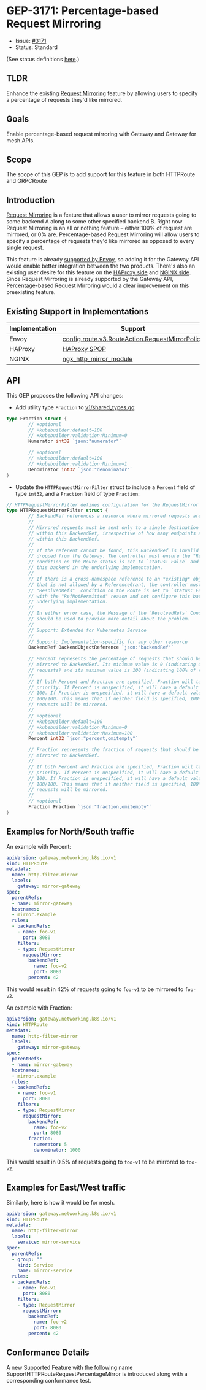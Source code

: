 # GEP-3171: Percentage-based Request Mirroring

* Issue: [#3171](https://github.com/kubernetes-sigs/gateway-api/issues/3171)
* Status: Standard

(See status definitions [here](../overview.md#gep-states).)

## TLDR

Enhance the existing [Request Mirroring](../../guides/http-request-mirroring.md) feature by allowing users to specify a percentage of requests they'd like mirrored.

## Goals

Enable percentage-based request mirroring with Gateway and Gateway for mesh APIs.

## Scope

<!-- TODO(https://github.com/kubernetes-sigs/gateway-api/issues/3514) Add GRPCRoute supportedFeatures and coverage -->
The scope of this GEP is to add support for this feature in both HTTPRoute and GRPCRoute

## Introduction

[Request Mirroring](../../guides/http-request-mirroring.md) is a feature that allows a user to mirror requests going to some backend A along to some other specified backend B. Right now Request Mirroring is an all or nothing feature – either 100% of request are mirrored, or 0% are. Percentage-based Request Mirroring will allow users to specify a percentage of requests they'd like mirrored as opposed to every single request.

This feature is already [supported by Envoy](https://www.envoyproxy.io/docs/envoy/latest/api-v3/config/route/v3/route_components.proto#envoy-v3-api-msg-config-route-v3-routeaction-requestmirrorpolicy), so adding it for the Gateway API would enable better integration between the two products. There's also an existing user desire for this feature on the [HAProxy side](https://www.haproxy.com/blog/haproxy-traffic-mirroring-for-real-world-testing) and [NGINX side](https://alex.dzyoba.com/blog/nginx-mirror/). Since Request Mirroring is already supported by the Gateway API, Percentage-based Request Mirroring would a clear improvement on this preexisting feature.

## Existing Support in Implementations

| Implementation | Support |
|----------------|------------|
| Envoy | [config.route.v3.RouteAction.RequestMirrorPolicy](config.route.v3.RouteAction.RequestMirrorPolicy) |
| HAProxy | [HAProxy SPOP](https://github.com/haproxytech/spoa-mirror) |
| NGINX | [ngx_http_mirror_module](https://nginx.org/en/docs/http/ngx_http_mirror_module.html) |


## API

This GEP proposes the following API changes:

* Add utility type `Fraction` to [v1/shared_types.go](https://github.com/kubernetes-sigs/gateway-api/blob/cb5bf1541fa70f0692aebde8c64bba434cf331b6/apis/v1/shared_types.go):


```go
type Fraction struct {
        // +optional
        // +kubebuilder:default=100
        // +kubebuilder:validation:Minimum=0
        Numerator int32 `json:"numerator"`

        // +optional
        // +kubebuilder:default=100
        // +kubebuilder:validation:Minimum=1
        Denominator int32 `json:"denominator"`
}
```


* Update the `HTTPRequestMirrorFilter` struct to include a `Percent` field of type `int32`, and a `Fraction` field of type `Fraction`:


```go
// HTTPRequestMirrorFilter defines configuration for the RequestMirror filter.
type HTTPRequestMirrorFilter struct {
        // BackendRef references a resource where mirrored requests are sent.
        //
        // Mirrored requests must be sent only to a single destination endpoint
        // within this BackendRef, irrespective of how many endpoints are present
        // within this BackendRef.
        //
        // If the referent cannot be found, this BackendRef is invalid and must be
        // dropped from the Gateway. The controller must ensure the "ResolvedRefs"
        // condition on the Route status is set to `status: False` and not configure
        // this backend in the underlying implementation.
        //
        // If there is a cross-namespace reference to an *existing* object
        // that is not allowed by a ReferenceGrant, the controller must ensure the
        // "ResolvedRefs"  condition on the Route is set to `status: False`,
        // with the "RefNotPermitted" reason and not configure this backend in the
        // underlying implementation.
        //
        // In either error case, the Message of the `ResolvedRefs` Condition
        // should be used to provide more detail about the problem.
        //
        // Support: Extended for Kubernetes Service
        //
        // Support: Implementation-specific for any other resource
        BackendRef BackendObjectReference `json:"backendRef"`
      
        // Percent represents the percentage of requests that should be
        // mirrored to BackendRef. Its minimum value is 0 (indicating 0% of
        // requests) and its maximum value is 100 (indicating 100% of requests).
        //
        // If both Percent and Fraction are specified, Fraction will take
        // priority. If Percent is unspecified, it will have a default value of
        // 100. If Fraction is unspecified, it will have a default value of
        // 100/100. This means that if neither field is specified, 100% of
        // requests will be mirrored.
        //
        // +optional
        // +kubebuilder:default=100
        // +kubebuilder:validation:Minimum=0
        // +kubebuilder:validation:Maximum=100
        Percent int32 `json:"percent,omitempty"`

        // Fraction represents the fraction of requests that should be
        // mirrored to BackendRef.
        //
        // If both Percent and Fraction are specified, Fraction will take
        // priority. If Percent is unspecified, it will have a default value of
        // 100. If Fraction is unspecified, it will have a default value of
        // 100/100. This means that if neither field is specified, 100% of
        // requests will be mirrored.
        //
        // +optional
        Fraction Fraction `json:"fraction,omitempty"`
}
```

## Examples for North/South traffic

An example with Percent:


```yaml
apiVersion: gateway.networking.k8s.io/v1
kind: HTTPRoute
metadata:
  name: http-filter-mirror
  labels:
    gateway: mirror-gateway
spec:
  parentRefs:
  - name: mirror-gateway
  hostnames:
  - mirror.example
  rules:
  - backendRefs:
    - name: foo-v1
      port: 8080
    filters:
    - type: RequestMirror
      requestMirror:
        backendRef:
          name: foo-v2
          port: 8080
        percent: 42
```

This would result in 42% of requests going to `foo-v1` to be mirrored to `foo-v2`.    

An example with Fraction:

```yaml
apiVersion: gateway.networking.k8s.io/v1
kind: HTTPRoute
metadata:
  name: http-filter-mirror
  labels:
    gateway: mirror-gateway
spec:
  parentRefs:
  - name: mirror-gateway
  hostnames:
  - mirror.example
  rules:
  - backendRefs:
    - name: foo-v1
      port: 8080
    filters:
    - type: RequestMirror
      requestMirror:
        backendRef:
          name: foo-v2
          port: 8080
        fraction:
          numerator: 5
          denominator: 1000
```

This would result in 0.5% of requests going to `foo-v1` to be mirrored to `foo-v2`.

## Examples for East/West traffic

Similarly, here is how it would be for mesh.

```yaml
apiVersion: gateway.networking.k8s.io/v1
kind: HTTPRoute
metadata:
  name: http-filter-mirror
  labels:
    service: mirror-service
spec:
  parentRefs:
  - group: ""
    kind: Service
    name: mirror-service
  rules:
  - backendRefs:
    - name: foo-v1
      port: 8080
    filters:
    - type: RequestMirror
      requestMirror:
        backendRef:
          name: foo-v2
          port: 8080
        percent: 42
```

## Conformance Details

A new Supported Feature with the following name SupportHTTPRouteRequestPercentageMirror is introduced along with a corresponding conformance test.

<!-- TODO(https://github.com/kubernetes-sigs/gateway-api/issues/3515) Different supportedFeature for mesh> -->
